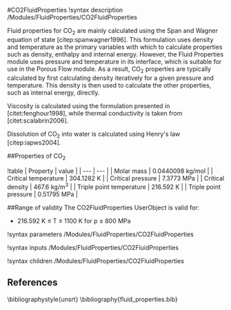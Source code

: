 #CO2FluidProperties
!syntax description /Modules/FluidProperties/CO2FluidProperties

Fluid properties for CO$_2$ are mainly calculated using the Span and Wagner equation of state [citep:spanwagner1996]. This
formulation uses density and temperature as the primary variables with which to calculate properties
such as density, enthalpy and internal energy. However, the Fluid Properties module uses pressure and
temperature in its interface, which is suitable for use in the Porous Flow module. As a result, CO$_2$
properties are typically calculated by first calculating density iteratively for a given pressure and temperature. This density is then used to calculate the other properties, such as internal energy, directly.

Viscosity is calculated using the formulation presented in [citet:fenghour1998], while
thermal conductivity is taken from [citet:scalabrin2006].

Dissolution of CO$_2$ into water is calculated using Henry's law [citep:iapws2004].

##Properties of CO$_2$

!table
| Property             | value |
| --- | --- |
| Molar mass           | 0.0440098 kg/mol |
| Critical temperature | 304.1282 K       |
| Critical pressure    | 7.3773 MPa        |
| Critical density     | 467.6 kg/m$^3$ |
| Triple point temperature | 216.592 K |
| Triple point pressure | 0.51795 MPa |

##Range of validity
The CO2FluidProperties UserObject is valid for:

- 216.592 K $\le$ T $\le$ 1100 K for p $\le$ 800 MPa


!syntax parameters /Modules/FluidProperties/CO2FluidProperties

!syntax inputs /Modules/FluidProperties/CO2FluidProperties

!syntax children /Modules/FluidProperties/CO2FluidProperties

## References

\bibliographystyle{unsrt}
\bibliography{fluid_properties.bib}
